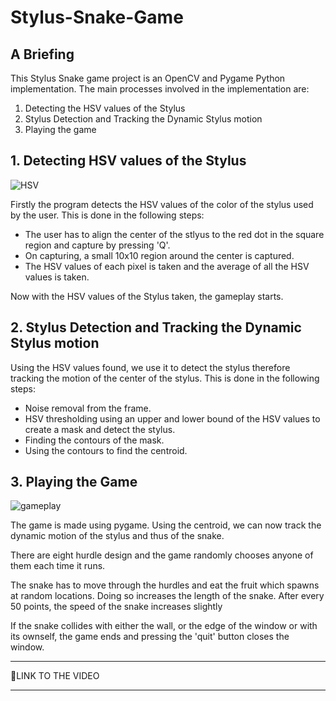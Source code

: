 # Stylus-Snake-Game

## A Briefing

This Stylus Snake game project is an OpenCV and Pygame Python implementation. The main processes involved in the implementation are:
1. Detecting the HSV values of the Stylus
2. Stylus Detection and Tracking the Dynamic Stylus motion
3. Playing the game

## 1. Detecting HSV values of the Stylus

![HSV](https://user-images.githubusercontent.com/83112916/136769878-c2ff327f-020c-4eec-b549-d42a42e1899d.gif)

Firstly the program detects the HSV values of the color of the stylus used by the user. This is done in the following steps:
* The user has to align the center of the stlyus to the red dot in the square region and capture by pressing 'Q'.
* On capturing, a small 10x10 region around the center is captured.
* The HSV values of each pixel is taken and the average of all the HSV values is taken. 

Now with the HSV values of the Stylus taken, the gameplay starts.

## 2. Stylus Detection and Tracking the Dynamic Stylus motion

Using the HSV values found, we use it to detect the stylus therefore tracking the motion of the center of the stylus. This is done in the following steps:
* Noise removal from the frame.
* HSV thresholding using an upper and lower bound of the HSV values to create a mask and detect the stylus.
* Finding the contours of the mask.
* Using the contours to find the centroid.

## 3. Playing the Game

![gameplay](https://user-images.githubusercontent.com/83112916/136769346-a2f2f500-9774-46db-a540-21584483030e.gif)

The game is made using pygame. Using the centroid, we can now track the dynamic motion of the stylus and thus of the snake.

There are eight hurdle design and the game randomly chooses anyone of them each time it runs.

The snake has to move through the hurdles and eat the fruit which spawns at random locations. Doing so increases the length of the snake. After every 50 points, the speed of the snake increases slightly

If the snake collides with either the wall, or the edge of the window or with its ownself, the game ends and pressing the 'quit' button closes the window.

---
🔗LINK TO THE VIDEO

---
